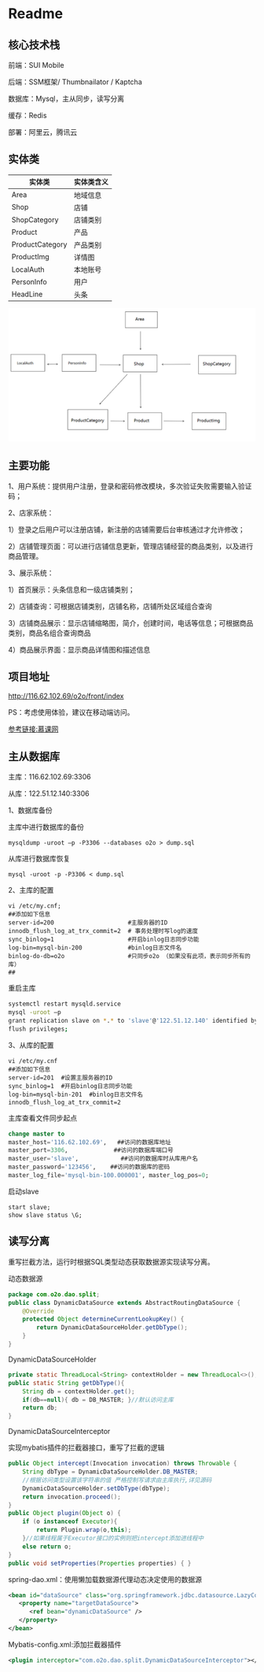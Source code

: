 # Readme



## 核心技术栈

前端：SUI Mobile

后端：SSM框架/ Thumbnailator / Kaptcha 

数据库：Mysql，主从同步，读写分离

缓存：Redis

部署：阿里云，腾讯云



## 实体类

| 实体类          | 实体类含义 |
| --------------- | ---------- |
| Area            | 地域信息   |
| Shop            | 店铺       |
| ShopCategory    | 店铺类别   |
| Product         | 产品       |
| ProductCategory | 产品类别   |
| ProductImg      | 详情图     |
| LocalAuth       | 本地账号   |
| PersonInfo      | 用户       |
| HeadLine        | 头条       |

![1584021639080](https://github.com/ep-learner/o2o/blob/master/pic.png)

## 主要功能

1、用户系统：提供用户注册，登录和密码修改模块，多次验证失败需要输入验证码；



2、店家系统：

1）登录之后用户可以注册店铺，新注册的店铺需要后台审核通过才允许修改；

2）店铺管理页面：可以进行店铺信息更新，管理店铺经营的商品类别，以及进行商品管理。



3、展示系统：

1）首页展示：头条信息和一级店铺类别；

2）店铺查询：可根据店铺类别，店铺名称，店铺所处区域组合查询

3）店铺商品展示：显示店铺缩略图，简介，创建时间，电话等信息；可根据商品类别，商品名组合查询商品

4）商品展示界面：显示商品详情图和描述信息



## 项目地址
http://116.62.102.69/o2o/front/index

PS：考虑使用体验，建议在移动端访问。

[参考链接:慕课网](https://coding.imooc.com/class/144.html)

## 主从数据库

主库：116.62.102.69:3306

从库：122.51.12.140:3306

1、数据库备份

主库中进行数据库的备份

```
mysqldump -uroot –p -P3306 --databases o2o > dump.sql
```

从库进行数据库恢复

```
mysql -uroot -p -P3306 < dump.sql
```



2、主库的配置

```
vi /etc/my.cnf;
##添加如下信息
server-id=200                     #主服务器的ID
innodb_flush_log_at_trx_commit=2  # 事务处理时写log的速度 
sync_binlog=1                     #开启binlog日志同步功能
log-bin=mysql-bin-200             #binlog日志文件名
binlog-do-db=o2o                  #只同步o2o （如果没有此项，表示同步所有的库）
##
```



重启主库

```sh
systemctl restart mysqld.service
mysql -uroot –p
grant replication slave on *.* to 'slave'@'122.51.12.140' identified by '123456';
flush privileges;
```



3、从库的配置

```
vi /etc/my.cnf
##添加如下信息
server-id=201  #设置主服务器的ID
sync_binlog=1  #开启binlog日志同步功能
log-bin=mysql-bin-201  #binlog日志文件名
innodb_flush_log_at_trx_commit=2
```



主库查看文件同步起点

```sql
change master to
master_host='116.62.102.69',   ##访问的数据库地址
master_port=3306,             ##访问的数据库端口号
master_user='slave',            ##访问的数据库时从库用户名
master_password='123456',    ##访问的数据库的密码
master_log_file='mysql-bin-100.000001', master_log_pos=0;
```



启动slave

```
start slave;
show slave status \G;
```



## 读写分离

重写拦截方法，运行时根据SQL类型动态获取数据源实现读写分离。

动态数据源

```java
package com.o2o.dao.split;
public class DynamicDataSource extends AbstractRoutingDataSource {
    @Override
    protected Object determineCurrentLookupKey() {
        return DynamicDataSourceHolder.getDbType();
    }
}
```



DynamicDataSourceHolder

```java
private static ThreadLocal<String> contextHolder = new ThreadLocal<>();
public static String getDbType(){
    String db = contextHolder.get();
    if(db==null){ db = DB_MASTER; }//默认访问主库
    return db;
}
```



DynamicDataSourceInterceptor

实现mybatis插件的拦截器接口，重写了拦截的逻辑

```java
public Object intercept(Invocation invocation) throws Throwable {
    String dbType = DynamicDataSourceHolder.DB_MASTER;
    //根据访问类型设置该字符串的值 严格控制写请求由主库执行,详见源码
    DynamicDataSourceHolder.setDbType(dbType);
    return invocation.proceed();
}
public Object plugin(Object o) {
    if (o instanceof Executor){
        return Plugin.wrap(o,this);
    }//如果线程属于Executor接口的实例则把intercept添加进线程中
    else return o;
}
public void setProperties(Properties properties) { }
```



spring-dao.xml：使用懒加载数据源代理动态决定使用的数据源

```xml
<bean id="dataSource" class="org.springframework.jdbc.datasource.LazyConnectionDataSourceProxy">
   <property name="targetDataSource">
      <ref bean="dynamicDataSource" />
   </property>
</bean>
```



Mybatis-config.xml:添加拦截器插件

```xml
<plugin interceptor="com.o2o.dao.split.DynamicDataSourceInterceptor"></plugin>
```


